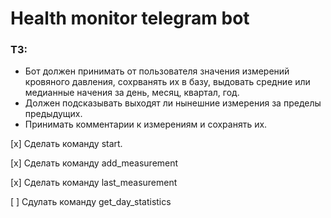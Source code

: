 # Health monitor telegram bot

### ТЗ:

- Бот должен принимать от пользователя значения измерений кровяного давления, сохрванять их в базу, выдовать средние или медианные начения за день, месяц, квартал, год.
- Должен подсказывать выходят ли нынешние измерения за пределы предыдущих.
- Принимать комментарии к измерениям и сохранять их.

[x] Сделать команду start.

[x] Сделать команду add_measurement

[x] Сделать команду last_measurement

[ ] Сдулать команду get_day_statistics

